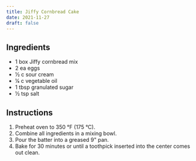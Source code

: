 ```yaml
---
title: Jiffy Cornbread Cake
date: 2021-11-27
draft: false
---
```


## Ingredients

* 1 box Jiffy cornbread mix
* 2 ea eggs
* 1⁄2 c sour cream
* 1⁄4 c vegetable oil
* 1 tbsp granulated sugar
* 1⁄2 tsp salt

## Instructions

1. Preheat oven to 350 °F (175 °C).
2. Combine all ingredients in a mixing bowl.
3. Pour the batter into a greased 9" pan.
4. Bake for 30 minutes or until a toothpick inserted into the center comes out clean.
